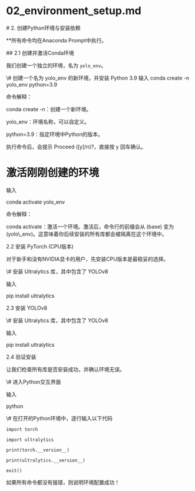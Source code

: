 # 02\_environment\_setup.md

\# 2. 创建Python环境与安装依赖



**所有命令均在Anaconda Prompt中执行。



\## 2.1 创建并激活Conda环境



我们创建一个独立的环境，名为 `yolo_env`。





\\# 创建一个名为 yolo_env 的新环境，并安装 Python 3.9
输入
conda create -n yolo_env python=3.9



命令解释：



conda create -n：创建一个新环境。



yolo_env：环境名称，可以自定义。



python=3.9：指定环境中Python的版本。



执行命令后，会提示 Proceed ([y]/n)?，直接按 y 回车确认。



# 激活刚刚创建的环境

输入

conda activate yolo_env

命令解释：



conda activate：激活一个环境。激活后，命令行的前缀会从 (base) 变为 (yolo\\\_env)。这意味着你后续安装的所有库都会被隔离在这个环境中。



2.2 安装 PyTorch (CPU版本)

对于新手和没有NVIDIA显卡的用户，先安装CPU版本是最稳妥的选择。

\\# 安装 Ultralytics 库，其中包含了 YOLOv8

输入

pip install ultralytics



2.3 安装 YOLOv8

\\# 安装 Ultralytics 库，其中包含了 YOLOv8

输入

pip install ultralytics



2.4 验证安装

让我们检查所有库是否安装成功，并确认环境无误。

\\# 进入Python交互界面

输入

python



\\# 在打开的Python环境中，逐行输入以下代码

```
import torch

import ultralytics

print(torch.__version__)

print(ultralytics.__version__)

exit()
```


如果所有命令都没有报错，则说明环境配置成功！


